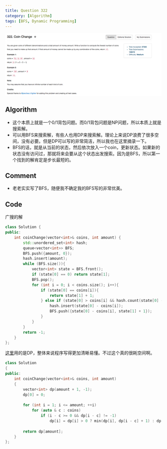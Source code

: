 ```yaml
---
title: Question 322
category: [Algorithm]
tags: [BFS, Dynamic Programming]
---
```


![Description](../Assets/Figure/question322.png)

## Algorithm 

- 这个本质上就是一个0/1背包问题。而0/1背包问题是NP问题，所以本质上就是搜索解。
- 可以用BFS来搜索解，有些人也用DP来搜索解。理论上来说DP浪费了很多空间，没有必要。但是DP可以写的非常简洁，所以我也在这里摘录一下。
- BFS的话，就是从当前的状态，然后依次放入一个coin，更新状态。如果新的状态没有访问过，那就将来会要从这个状态出发搜索。因为是BFS，所以第一个找到的解肯定是步长最短的。

## Comment

- 老老实实写了BFS，随便我不确定我的BFS写的非常优美。

## Code

广搜的解

```C++
class Solution {
public:
    int coinChange(vector<int>& coins, int amount) {
        std::unordered_set<int> hash;
        queue<vector<int>> BFS;
        BFS.push({amount, 0});
        hash.insert(amount);
        while (BFS.size()){
            vector<int> state = BFS.front();
            if (state[0] == 0) return state[1];
            BFS.pop();
            for (int i = 0; i < coins.size(); i++){
                if (state[0] == coins[i]){
                    return state[1] + 1;
                } else if (state[0] > coins[i] && hash.count(state[0] - coins[i]) == 0){
                    hash.insert(state[0] - coins[i]);
                    BFS.push({state[0] - coins[i], state[1] + 1});
                }
            }
        }
        return -1;
    }
};

```

[这里](https://discuss.leetcode.com/topic/32602/c-dp-solution-o-n-m-time-o-m-space)用的是DP，整体来说程序写得更加清晰易懂。不过这个真的很耗空间啊。

```C++
class Solution
{
public:
    int coinChange(vector<int>& coins, int amount) 
    {
        vector<int> dp(amount + 1, -1);
        dp[0] = 0;
        
        for (int i = 1; i <= amount; ++i)
            for (auto & c : coins)
                if (i - c >= 0 && dp[i - c] != -1)
                    dp[i] = dp[i] > 0 ? min(dp[i], dp[i - c] + 1) : dp[i - c] + 1;
        
        return dp[amount];
    }
};
```